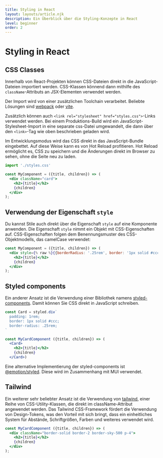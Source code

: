 ```yaml
---
title: Styling in React
layout: layouts/article.njk
description: Ein Überblick über die Styling-Konzepte in React
level: beginner
order: 2
---
```

# Styling in React

## CSS Classes

Innerhalb von React-Projekten können CSS-Dateien direkt in die JavaScript-Dateien importiert werden. 
CSS-Klassen könnend dann mithilfe des `className`-Attributs an JSX-Elementen verwendet werden.

Der Import wird von einer zusätzlichen Toolchain verarbeitet. Beliebte Lösungen sind [webpack](https://webpack.js.org) oder [vite](https://vitejs.dev). 

Zusätzlich können auch `<link rel="stylesheet" href="styles.css">`-Links verwendet werden. Bei einem Produktions-Build wird ein JavaScript-Stylesheet-Import in eine separate css-Datei umgewandelt, die dann über den `<link>`-Tag wie oben beschrieben geladen wird.

Im Entwicklungsmodus wird das CSS direkt in das JavaScript-Bundle eingebettet. Auf diese Weise kann es von Hot Reload profitieren. Hot Reload ermöglicht es, CSS zu speichern und die Änderungen direkt im Browser zu sehen, ohne die Seite neu zu laden.

```jsx
import './styles.css'

const MyComponent = ({title, children}) => (
  <div className="card">
    <h2>{title}</h2>
    {children}
  </div>
);
```

## Verwendung der Eigenschaft `style`

Du kannst Stile auch direkt über die Eigenschaft `style` auf eine Komponente anwenden. Die Eigenschaft `style` nimmt ein Objekt mit CSS-Eigenschaften auf. CSS-Eigenschaften folgen dem Benennungsmuster des CSS-Objektmodells, das camelCase verwendet:

```jsx
const MyComponent = ({title, children}) => (
  <div style={% raw %}{{borderRadius: '.25rem', border: '1px solid #ccc', padding: '1rem'}}{% endraw %}>
    <h2>{title}</h2>
    {children}
  </div>
);
```

## Styled components

Ein anderer Ansatz ist die Verwendung einer Bibliothek namens [styled-components](https://styled-components.com/). Damit können Sie CSS direkt in JavaScript schreiben. 

```jsx
const Card = styled.div`
  padding: 1rem;
  border: 1px solid #ccc;
  border-radius: .25rem;
`

const MyCardComponent ({title, children}) => (
  <Card>
    <h2>{title}</h2>
    {children}
  </Card>)
```

Eine alternative Implementierung der styled-components ist [@emotion/styled](https://emotion.sh/docs/styled). Diese wird im Zusammenhang mit MUI verwendet.

## Tailwind

Ein weiterer sehr beliebter Ansatz ist die Verwendung von [tailwind](https://tailwindcss.com), einer Reihe von CSS-Utility-Klassen, die direkt im className-Attribut angewendet werden. Das Tailwind CSS-Framework fördert die Verwendung von Design-Tokens, was den Vorteil mit sich bringt, dass ein
einheitliches System für Abstände, Schriftgrößen, Farben und weiteres verwendet wird.

```jsx
const MyCardComponent ({title, children}) => (
  <div className="border-solid border-2 border-sky-500 p-4">
    <h2>{title}</h2>
    {children}
  </div>
);
```